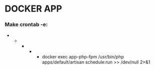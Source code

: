 # DOCKER APP

### Make crontab -e:
* * * * * docker exec app-php-fpm /usr/bin/php apps/default/artisan schedule:run >> /dev/null 2>&1
